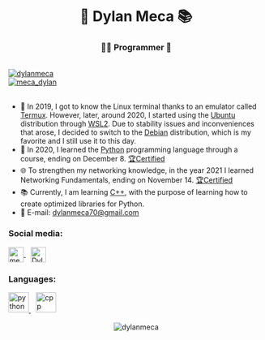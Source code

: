 <h1 align="center">🚀 Dylan Meca 📚</h1>
<h3 align="center">👨‍💻 Programmer 🔧</h3><br />

<div style="text-align: left;">
    <a href="https://github.com/ryo-ma/github-profile-trophy" target="_blank">
        <img src="https://github-profile-trophy.vercel.app/?username=dylanmeca" alt="dylanmeca" style="max-width: 100%;">
    </a>
</div>
<div style="text-align: left;">
    <a href="https://twitter.com/meca_dylan" target="_blank">
        <img src="https://img.shields.io/twitter/follow/meca_dylan?logo=twitter&style=for-the-badge" alt="meca_dylan" style="max-width: 100%;">
    </a>
</div><br />

  - 🐧 In 2019, I got to know the Linux terminal thanks to an emulator called [Termux](https://termux.dev/en/). However, later, around 2020, I started using the 
       [Ubuntu](https://ubuntu.com/) distribution through [WSL2](https://learn.microsoft.com/en-us/windows/wsl/install). Due to stability issues and inconveniences that arose, I decided 
       to switch to the [Debian](https://www.debian.org/) distribution, which is my favorite and I still use it to this day.
  - 🐍 In 2020, I learned the [Python](https://www.python.org/) programming language through a course, ending on December 8.
       [🏆Certified](https://www.udemy.com/certificate/UC-dc5f60cb-435c-4323-a92d-8cc60affc92f/)
  - 🌐 To strengthen my networking knowledge, in the year 2021 I learned Networking Fundamentals, ending on November 14.
       [🏆Certified](https://dylanmeca.github.io/assets/img/certificado-fundamentos-de-redes.jpg)
  - 📚 Currently, I am learning [C++](https://isocpp.org/), with the purpose of learning how to create optimized libraries for Python.
  - 📧 E-mail: dylanmeca70@gmail.com

<h3 align="left">Social media:</h3>
<div style="text-align: left;">
    <a href="https://twitter.com/meca_dylan" target="_blank" style="margin-right: 10px;">
        <img src="https://raw.githubusercontent.com/rahuldkjain/github-profile-readme-generator/master/src/images/icons/Social/twitter.svg" alt="meca_dylan" height="30" width="30" style="vertical-align: middle;">
    </a>
    <a href="https://www.youtube.com/c/DylanMeca" target="_blank">
        <img src="https://raw.githubusercontent.com/rahuldkjain/github-profile-readme-generator/master/src/images/icons/Social/youtube.svg" alt="DylanMeca" height="30" width="30" style="vertical-align: middle;">
    </a>
</div>

<h3 align="left">Languages:</h3>
<div style="text-align: left;">
    <a href="https://www.python.org/" target="_blank" style="margin-right: 10px;">
        <img src="https://www.vectorlogo.zone/logos/python/python-icon.svg" alt="python" width="40" height="40">
    </a>
    <a href="https://isocpp.org/" target="_blank">
        <img src="https://raw.githubusercontent.com/isocpp/logos/master/cpp_logo.png" alt="cpp" width="40" height="40">
    </a>
</div><br />

<div style="text-align: center;">
    <img src="https://github-readme-streak-stats.herokuapp.com/?user=dylanmeca" alt="dylanmeca">
</div>
